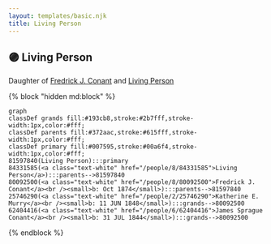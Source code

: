```yaml
---
layout: templates/basic.njk
title: Living Person
---
```

## 🟣 Living Person

Daughter of [Fredrick J. Conant](/people/8/80092500) and [Living Person](/people/8/84331585)

{% block "hidden md:block" %}
```mermaid
graph
classDef grands fill:#193cb8,stroke:#2b7fff,stroke-width:1px,color:#fff;
classDef parents fill:#372aac,stroke:#615fff,stroke-width:1px,color:#fff;
classDef primary fill:#007595,stroke:#00a6f4,stroke-width:1px,color:#fff;
81597840(Living Person):::primary
84331585(<a class="text-white" href="/people/8/84331585">Living Person</a>):::parents-->81597840
80092500(<a class="text-white" href="/people/8/80092500">Fredrick J. Conant</a><br /><small>b: Oct 1874</small>):::parents-->81597840
25746290(<a class="text-white" href="/people/2/25746290">Katherine E. Murry</a><br /><small>b: 11 JUN 1848</small>):::grands-->80092500
62404416(<a class="text-white" href="/people/6/62404416">James Sprague Conant</a><br /><small>b: 31 JUL 1844</small>):::grands-->80092500
```
{% endblock %}
